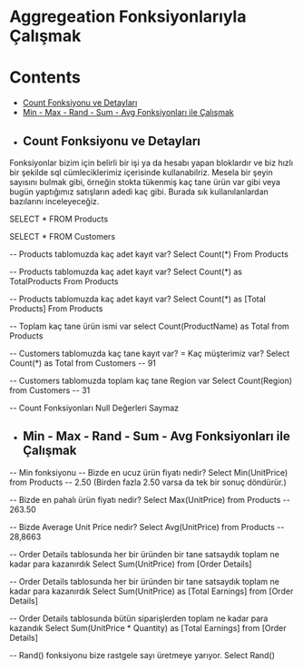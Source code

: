 # Aggregeation Fonksiyonlarıyla Çalışmak

# Contents
* [Count Fonksiyonu ve Detayları](#count)
* [Min - Max - Rand - Sum - Avg Fonksiyonları ile Çalışmak](#min-max-rand-sum-avg)


- ## Count Fonksiyonu ve Detayları <a name="count"></a>

Fonksiyonlar bizim için belirli bir işi ya da hesabı yapan bloklardır ve biz hızlı bir şekilde sql cümleciklerimiz içerisinde kullanabilriz. Mesela bir şeyin sayısını bulmak gibi, örneğin stokta tükenmiş kaç tane ürün var gibi veya bugün yaptığımız satışların adedi kaç gibi. Burada sık kullanılanlardan bazılarını inceleyeceğiz.  

SELECT * FROM Products

SELECT * FROM Customers

-- Products tablomuzda kaç adet kayıt var? 
Select Count(*) From Products

-- Products tablomuzda kaç adet kayıt var? 
Select Count(*) as TotalProducts From Products

-- Products tablomuzda kaç adet kayıt var? 
Select Count(*) as [Total Products] From Products

-- Toplam kaç tane ürün ismi var 
select Count(ProductName) as Total from Products

-- Customers tablomuzda kaç tane kayıt var? = Kaç müşterimiz var? 
Select Count(*) as Total from Customers -- 91

-- Customers tablomuzda toplam kaç tane Region var
Select Count(Region) from Customers  -- 31 

-- Count Fonksiyonları Null Değerleri Saymaz


- ## Min - Max - Rand - Sum - Avg Fonksiyonları ile Çalışmak <a name="min-max-rand-sum-avg"></a>

-- Min fonksiyonu
-- Bizde en ucuz ürün fiyatı nedir?
Select Min(UnitPrice) from Products  -- 2.50 (Birden fazla 2.50 varsa da tek bir sonuç döndürür.)

-- Bizde en pahalı ürün fiyatı nedir?
Select Max(UnitPrice) from Products  -- 263.50

-- Bizde Average Unit Price nedir?
Select Avg(UnitPrice) from Products  -- 28,8663

-- Order Details tablosunda her bir üründen bir tane satsaydık toplam ne kadar para kazanırdık
Select Sum(UnitPrice) from [Order Details]

-- Order Details tablosunda her bir üründen bir tane satsaydık toplam ne kadar para kazanırdık
Select Sum(UnitPrice) as [Total Earnings] from [Order Details]

-- Order Details tablosunda bütün siparişlerden toplam ne kadar para kazandık
Select Sum(UnitPrice * Quantity) as [Total Earnings] from [Order Details]

-- Rand() fonksiyonu bize rastgele sayı üretmeye yarıyor. 
Select Rand()








